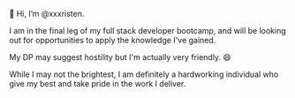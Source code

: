 👋 Hi, I’m @xxxristen.

I am in the final leg of my full stack developer bootcamp, and will be looking out for opportunities to apply the knowledge I've gained.

My DP may suggest hostility but I'm actually very friendly. 😄

While I may not the brightest, I am definitely a hardworking individual who give my best and take pride in the work I deliver.
